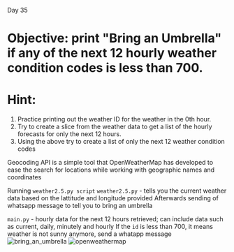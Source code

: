 Day 35 

# Objective: print "Bring an Umbrella" if any of the next 12 hourly weather condition codes is less than 700. 

# Hint: 
1. Practice printing out the weather ID for the weather in the 0th hour.
2. Try to create a slice from the weather data to get a list of the hourly forecasts for only the next 12 hours.
3. Using the above try to create a list of only the next 12 weather condition codes

Geocoding API is a simple tool that OpenWeatherMap has developed to ease the search for locations while working with geographic names and coordinates

Running `weather2.5.py script`
`weather2.5.py` - tells you the current weather data based on the lattitude and longitude provided
Afterwards sending of whatsapp message to tell you to bring an umbrella

`main.py` - hourly data for the next 12 hours retrieved; can include data such as current, daily, minutely and hourly
If the `id` is less than 700, it means weather is not sunny anymore, send a whatapp message
![bring_an_umbrella](https://github.com/washable-alt/washable-alt/assets/127829594/7318903a-5c7f-4a98-aec9-e1a60f95d375)
![openweathermap](https://github.com/washable-alt/washable-alt/assets/127829594/398c2185-8334-460f-804a-1dd2928fbdd8)

